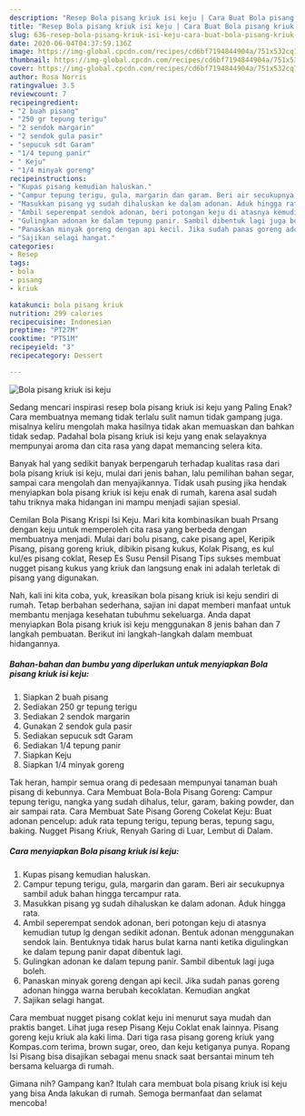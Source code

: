 ```yaml
---
description: "Resep Bola pisang kriuk isi keju | Cara Buat Bola pisang kriuk isi keju Yang Bisa Manjain Lidah"
title: "Resep Bola pisang kriuk isi keju | Cara Buat Bola pisang kriuk isi keju Yang Bisa Manjain Lidah"
slug: 636-resep-bola-pisang-kriuk-isi-keju-cara-buat-bola-pisang-kriuk-isi-keju-yang-bisa-manjain-lidah
date: 2020-06-04T04:37:59.136Z
image: https://img-global.cpcdn.com/recipes/cd6bf7194844904a/751x532cq70/bola-pisang-kriuk-isi-keju-foto-resep-utama.jpg
thumbnail: https://img-global.cpcdn.com/recipes/cd6bf7194844904a/751x532cq70/bola-pisang-kriuk-isi-keju-foto-resep-utama.jpg
cover: https://img-global.cpcdn.com/recipes/cd6bf7194844904a/751x532cq70/bola-pisang-kriuk-isi-keju-foto-resep-utama.jpg
author: Rosa Norris
ratingvalue: 3.5
reviewcount: 7
recipeingredient:
- "2 buah pisang"
- "250 gr tepung terigu"
- "2 sendok margarin"
- "2 sendok gula pasir"
- "sepucuk sdt Garam"
- "1/4 tepung panir"
- " Keju"
- "1/4 minyak goreng"
recipeinstructions:
- "Kupas pisang kemudian haluskan."
- "Campur tepung terigu, gula, margarin dan garam. Beri air secukupnya sambil aduk bahan hingga tercampur rata."
- "Masukkan pisang yg sudah dihaluskan ke dalam adonan. Aduk hingga rata."
- "Ambil seperempat sendok adonan, beri potongan keju di atasnya kemudian tutup lg dengan sedikit adonan. Bentuk adonan menggunakan sendok lain. Bentuknya tidak harus bulat karna nanti ketika digulingkan ke dalam tepung panir dapat dibentuk lagi."
- "Gulingkan adonan ke dalam tepung panir. Sambil dibentuk lagi juga boleh."
- "Panaskan minyak goreng dengan api kecil. Jika sudah panas goreng adonan hingga warna berubah kecoklatan. Kemudian angkat"
- "Sajikan selagi hangat."
categories:
- Resep
tags:
- bola
- pisang
- kriuk

katakunci: bola pisang kriuk 
nutrition: 299 calories
recipecuisine: Indonesian
preptime: "PT27M"
cooktime: "PT51M"
recipeyield: "3"
recipecategory: Dessert

---
```



![Bola pisang kriuk isi keju](https://img-global.cpcdn.com/recipes/cd6bf7194844904a/751x532cq70/bola-pisang-kriuk-isi-keju-foto-resep-utama.jpg)

Sedang mencari inspirasi resep bola pisang kriuk isi keju yang Paling Enak? Cara membuatnya memang tidak terlalu sulit namun tidak gampang juga. misalnya keliru mengolah maka hasilnya tidak akan memuaskan dan bahkan tidak sedap. Padahal bola pisang kriuk isi keju yang enak selayaknya mempunyai aroma dan cita rasa yang dapat memancing selera kita.

Banyak hal yang sedikit banyak berpengaruh terhadap kualitas rasa dari bola pisang kriuk isi keju, mulai dari jenis bahan, lalu pemilihan bahan segar, sampai cara mengolah dan menyajikannya. Tidak usah pusing jika hendak menyiapkan bola pisang kriuk isi keju enak di rumah, karena asal sudah tahu triknya maka hidangan ini mampu menjadi sajian spesial.

Cemilan Bola Pisang Krispi Isi Keju. Mari kita kombinasikan buah Prsang dengan keju untuk memperoleh cita rasa yang berbeda dengan membuatnya menjadi. Mulai dari bolu pisang, cake pisang apel, Keripik Pisang, pisang goreng kriuk, dibikin pisang kukus, Kolak Pisang, es kul kul/es pisang coklat, Resep Es Susu Pensil Pisang Tips sukses membuat nugget pisang kukus yang kriuk dan langsung enak ini adalah terletak di pisang yang digunakan.


Nah, kali ini kita coba, yuk, kreasikan bola pisang kriuk isi keju sendiri di rumah. Tetap berbahan sederhana, sajian ini dapat memberi manfaat untuk membantu menjaga kesehatan tubuhmu sekeluarga. Anda dapat menyiapkan Bola pisang kriuk isi keju menggunakan 8 jenis bahan dan 7 langkah pembuatan. Berikut ini langkah-langkah dalam membuat hidangannya.

<!--inarticleads1-->

##### Bahan-bahan dan bumbu yang diperlukan untuk menyiapkan Bola pisang kriuk isi keju:

1. Siapkan 2 buah pisang
1. Sediakan 250 gr tepung terigu
1. Sediakan 2 sendok margarin
1. Gunakan 2 sendok gula pasir
1. Sediakan sepucuk sdt Garam
1. Sediakan 1/4 tepung panir
1. Siapkan  Keju
1. Siapkan 1/4 minyak goreng


Tak heran, hampir semua orang di pedesaan mempunyai tanaman buah pisang di kebunnya. Cara Membuat Bola-Bola Pisang Goreng: Campur tepung terigu, nangka yang sudah dihalus, telur, garam, baking powder, dan air sampai rata. Cara Membuat Sate Pisang Goreng Cokelat Keju: Buat adonan pencelup: aduk rata tepung terigu, tepung beras, tepung sagu, baking. Nugget Pisang Kriuk, Renyah Garing di Luar, Lembut di Dalam. 

<!--inarticleads2-->

##### Cara menyiapkan Bola pisang kriuk isi keju:

1. Kupas pisang kemudian haluskan.
1. Campur tepung terigu, gula, margarin dan garam. Beri air secukupnya sambil aduk bahan hingga tercampur rata.
1. Masukkan pisang yg sudah dihaluskan ke dalam adonan. Aduk hingga rata.
1. Ambil seperempat sendok adonan, beri potongan keju di atasnya kemudian tutup lg dengan sedikit adonan. Bentuk adonan menggunakan sendok lain. Bentuknya tidak harus bulat karna nanti ketika digulingkan ke dalam tepung panir dapat dibentuk lagi.
1. Gulingkan adonan ke dalam tepung panir. Sambil dibentuk lagi juga boleh.
1. Panaskan minyak goreng dengan api kecil. Jika sudah panas goreng adonan hingga warna berubah kecoklatan. Kemudian angkat
1. Sajikan selagi hangat.


Cara membuat nugget pisang coklat keju ini menurut saya mudah dan praktis banget. Lihat juga resep Pisang Keju Coklat enak lainnya. Pisang goreng keju kriuk ala kaki lima. Dari tiga rasa pisang goreng kriuk yang Kompas.com terima, brown sugar, oreo, dan keju ketiganya punya. Ropang Isi Pisang bisa disajikan sebagai menu snack saat bersantai minum teh bersama keluarga di rumah. 

Gimana nih? Gampang kan? Itulah cara membuat bola pisang kriuk isi keju yang bisa Anda lakukan di rumah. Semoga bermanfaat dan selamat mencoba!
